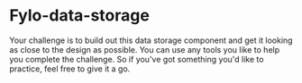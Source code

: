 # Fylo-data-storage
Your challenge is to build out this data storage component and get it looking as close to the design as possible.  You can use any tools you like to help you complete the challenge. So if you've got something you'd like to practice, feel free to give it a go.
